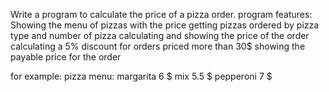 Write a program to calculate the price of a pizza order.
program features:
Showing the menu of pizzas with the price
getting pizzas ordered by pizza type and number of pizza
calculating and showing the price of the order
calculating a 5% discount for orders priced more than 30$
showing the payable price for the order

for example:
pizza menu:
margarita 6 $
mix 5.5 $
pepperoni 7 $